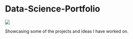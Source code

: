 # Data-Science-Portfolio
![](https://www.datamation.com/wp-content/uploads/2021/10/DRL-ICA-91521-scaled.jpeg)

Showcasing some of the projects and ideas I have worked on.
